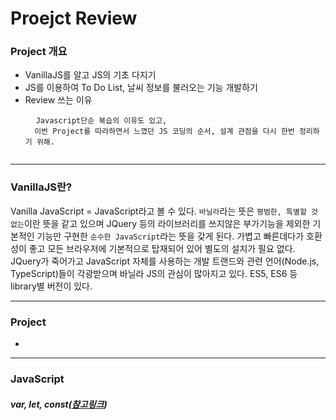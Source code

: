 # Proejct Review

### Project 개요
- VanillaJS를 알고 JS의 기초 다지기
- JS를 이용하여 To Do List, 날씨 정보를 불러오는 기능 개발하기
- Review 쓰는 이유
  <pre>
  	<code>Javascript단순 복습의 이유도 있고, 
  	이번 Project를 따라하면서 느꼈던 JS 코딩의 순서, 설계 관점을 다시 한번 정리하기 위해.
  	</code>
  </pre>

---

### VanillaJS란?
Vanilla JavaScript = JavaScript라고 볼 수 있다.
`바닐라`라는 뜻은 `평범한, 특별할 것 없는`이란 뜻을 같고 있으며 JQuery 등의 라이브러리를 쓰지않은
부가기능을 제외한 기본적인 기능만 구현한 `순수한 JavaScript`라는 뜻을 갖게 된다.
가볍고 빠른데다가 호환성이 좋고 모든 브라우저에 기본적으로 탑재되어 있어 별도의 설치가 필요 없다.
JQuery가 죽어가고 JavaScript 자체를 사용하는 개발 트랜드와 관련 언어(Node.js, TypeScript)들이 각광받으며 바닐라 JS의 관심이 많아지고 있다.
ES5, ES6 등 library별 버전이 있다.

---

### Project

- 

---

### JavaScript

##### var, let, const([참고링크](https://gist.github.com/LeoHeo/7c2a2a6dbcf80becaaa1e61e90091e5d))
